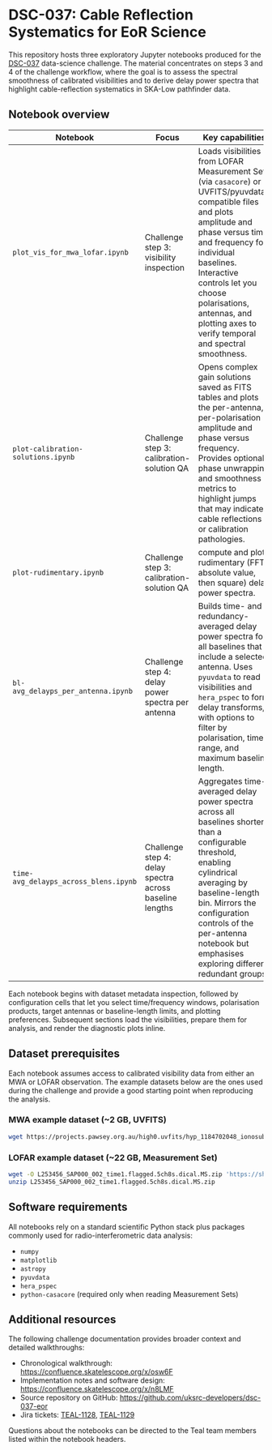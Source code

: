 # DSC-037: Cable Reflection Systematics for EoR Science

This repository hosts three exploratory Jupyter notebooks produced for the
[DSC-037](https://confluence.skatelescope.org/x/0rs6F) data-science challenge.  The
material concentrates on steps 3 and 4 of the challenge workflow, where the goal is
to assess the spectral smoothness of calibrated visibilities and to derive delay power
spectra that highlight cable-reflection systematics in SKA-Low pathfinder data.

## Notebook overview

| Notebook | Focus | Key capabilities |
| --- | --- | --- |
| `plot_vis_for_mwa_lofar.ipynb` | Challenge step 3: visibility inspection | Loads visibilities from LOFAR Measurement Sets (via `casacore`) or UVFITS/pyuvdata-compatible files and plots amplitude and phase versus time and frequency for individual baselines. Interactive controls let you choose polarisations, antennas, and plotting axes to verify temporal and spectral smoothness. |
| `plot-calibration-solutions.ipynb` | Challenge step 3: calibration-solution QA | Opens complex gain solutions saved as FITS tables and plots the per-antenna, per-polarisation amplitude and phase versus frequency. Provides optional phase unwrapping and smoothness metrics to highlight jumps that may indicate cable reflections or calibration pathologies. |
 `plot-rudimentary.ipynb` | Challenge step 3: calibration-solution QA |  compute and plot rudimentary (FFT, absolute value, then square) delay power spectra. |
| `bl-avg_delayps_per_antenna.ipynb` | Challenge step 4: delay power spectra per antenna | Builds time- and redundancy-averaged delay power spectra for all baselines that include a selected antenna. Uses `pyuvdata` to read visibilities and `hera_pspec` to form delay transforms, with options to filter by polarisation, time range, and maximum baseline length. |
| `time-avg_delayps_across_blens.ipynb` | Challenge step 4: delay spectra across baseline lengths | Aggregates time-averaged delay power spectra across all baselines shorter than a configurable threshold, enabling cylindrical averaging by baseline-length bin. Mirrors the configuration controls of the per-antenna notebook but emphasises exploring different redundant groups. |

Each notebook begins with dataset metadata inspection, followed by configuration
cells that let you select time/frequency windows, polarisation products, target
antennas or baseline-length limits, and plotting preferences.  Subsequent sections
load the visibilities, prepare them for analysis, and render the diagnostic plots
inline.

## Dataset prerequisites
Each notebook assumes access to calibrated visibility data from either an MWA or
LOFAR observation. The example datasets below are the ones used during the
challenge and provide a good starting point when reproducing the analysis.

### MWA example dataset (~2 GB, UVFITS)

```bash
wget https://projects.pawsey.org.au/high0.uvfits/hyp_1184702048_ionosub_ssins_30l_src8k_300it_8s_80kHz_i1000.uvfits
```

### LOFAR example dataset (~22 GB, Measurement Set)

```bash
wget -O L253456_SAP000_002_time1.flagged.5ch8s.dical.MS.zip 'https://share.obspm.fr/s/Cek959sM3KRb4BQ/download'
unzip L253456_SAP000_002_time1.flagged.5ch8s.dical.MS.zip
```

## Software requirements

All notebooks rely on a standard scientific Python stack plus packages commonly used
for radio-interferometric data analysis:

- `numpy`
- `matplotlib`
- `astropy`
- `pyuvdata`
- `hera_pspec`
- `python-casacore` (required only when reading Measurement Sets)


## Additional resources

The following challenge documentation provides broader context and detailed walkthroughs:

- Chronological walkthrough: https://confluence.skatelescope.org/x/osw6F
- Implementation notes and software design: https://confluence.skatelescope.org/x/n8LMF
- Source repository on GitHub: https://github.com/uksrc-developers/dsc-037-eor
- Jira tickets: [TEAL-1128](https://jira.skatelescope.org/browse/TEAL-1128),
  [TEAL-1129](https://jira.skatelescope.org/browse/TEAL-1129)

Questions about the notebooks can be directed to the Teal team members listed within
the notebook headers.
